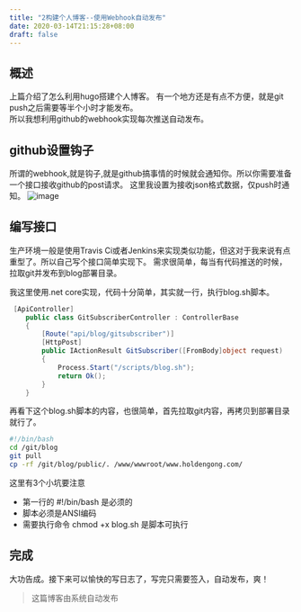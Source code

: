 ```yaml
---
title: "2构建个人博客--使用Webhook自动发布"
date: 2020-03-14T21:15:28+08:00
draft: false
---
```

## 概述
上篇介绍了怎么利用hugo搭建个人博客。  有一个地方还是有点不方便，就是git push之后需要等半个小时才能发布。  
所以我想利用github的webhook实现每次推送自动发布。  

## github设置钩子
所谓的webhook,就是钩子,就是github搞事情的时候就会通知你。所以你需要准备一个接口接收github的post请求。 这里我设置为接收json格式数据，仅push时通知。
![image](https://fs.31huiyi.com/7f30d6fc-3768-40da-8866-730508edcff0.png)

## 编写接口
生产环境一般是使用Travis Ci或者Jenkins来实现类似功能，但这对于我来说有点重型了。所以自己写个接口简单实现下。
需求很简单，每当有代码推送的时候，拉取git并发布到blog部署目录。  

我这里使用.net core实现，代码十分简单，其实就一行，执行blog.sh脚本。  
```csharp
 [ApiController]
    public class GitSubscriberController : ControllerBase
    {
        [Route("api/blog/gitsubscriber")]
        [HttpPost]
        public IActionResult GitSubscriber([FromBody]object request)
        {
            Process.Start("/scripts/blog.sh");
            return Ok();
        }
    }
```

再看下这个blog.sh脚本的内容，也很简单，首先拉取git内容，再拷贝到部署目录就行了。
```sh
#!/bin/bash
cd /git/blog
git pull
cp -rf /git/blog/public/. /www/wwwroot/www.holdengong.com/
```
这里有3个小坑要注意  
- 第一行的 #!/bin/bash 是必须的  
- 脚本必须是ANSI编码
- 需要执行命令 chmod +x blog.sh 是脚本可执行

## 完成
大功告成。接下来可以愉快的写日志了，写完只需要签入，自动发布，爽！  
> 这篇博客由系统自动发布


